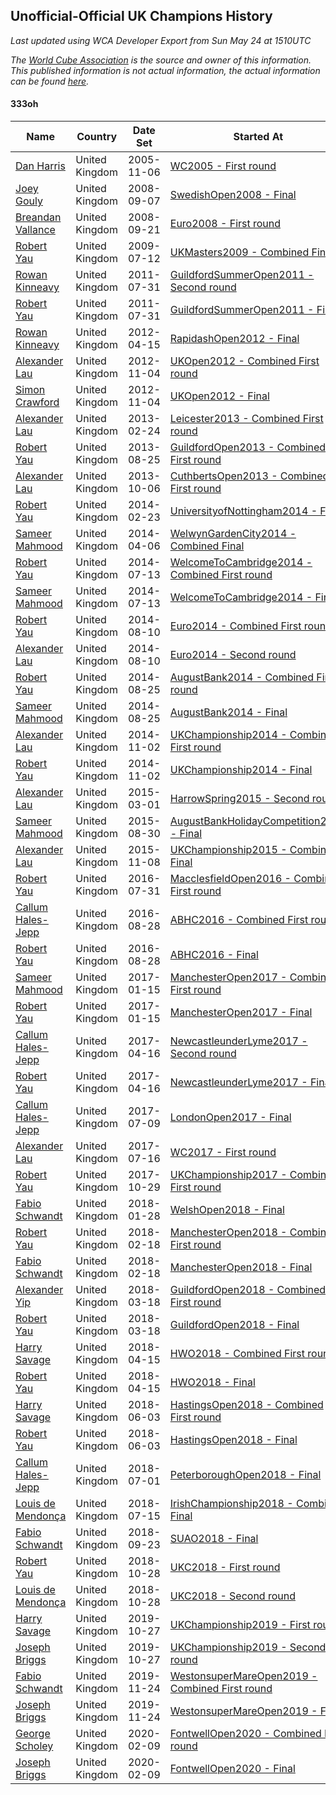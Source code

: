 ## Unofficial-Official UK Champions History

*Last updated using WCA Developer Export from Sun May 24 at 1510UTC*

*The [World Cube Association](https://www.worldcubeassociation.org) is the source and owner of this information. This published information is not actual information, the actual information can be found [here](https://www.worldcubeassociation.org/results).*

#### 333oh

|Name|Country|Date Set|Started At|Ended At|Days Held|  
|--|--|--|--|--|--|  
|[Dan Harris](https://www.worldcubeassociation.org/persons/2003HARR01)|United Kingdom|2005-11-06|[WC2005 - First round](https://www.worldcubeassociation.org/competitions/WC2005/results/all#e333oh_1)|1 year after [GermanOpen2007](https://www.worldcubeassociation.org/competitions/GermanOpen2007/results/all#e333oh_c)|905|  
|[Joey Gouly](https://www.worldcubeassociation.org/persons/2007GOUL01)|United Kingdom|2008-09-07|[SwedishOpen2008 - Final](https://www.worldcubeassociation.org/competitions/SwedishOpen2008/results/all#e333oh_f)|[Euro2008 - First round](https://www.worldcubeassociation.org/competitions/Euro2008/results/all#e333oh_1)|14|  
|[Breandan Vallance](https://www.worldcubeassociation.org/persons/2007VALL01)|United Kingdom|2008-09-21|[Euro2008 - First round](https://www.worldcubeassociation.org/competitions/Euro2008/results/all#e333oh_1)|[UKMasters2009 - Combined Final](https://www.worldcubeassociation.org/competitions/UKMasters2009/results/all#e333oh_c)|294|  
|[Robert Yau](https://www.worldcubeassociation.org/persons/2009YAUR01)|United Kingdom|2009-07-12|[UKMasters2009 - Combined Final](https://www.worldcubeassociation.org/competitions/UKMasters2009/results/all#e333oh_c)|[GuildfordSummerOpen2011 - Second round](https://www.worldcubeassociation.org/competitions/GuildfordSummerOpen2011/results/all#e333oh_2)|749|  
|[Rowan Kinneavy](https://www.worldcubeassociation.org/persons/2008KINN01)|United Kingdom|2011-07-31|[GuildfordSummerOpen2011 - Second round](https://www.worldcubeassociation.org/competitions/GuildfordSummerOpen2011/results/all#e333oh_2)|[GuildfordSummerOpen2011 - Final](https://www.worldcubeassociation.org/competitions/GuildfordSummerOpen2011/results/all#e333oh_f)|0|  
|[Robert Yau](https://www.worldcubeassociation.org/persons/2009YAUR01)|United Kingdom|2011-07-31|[GuildfordSummerOpen2011 - Final](https://www.worldcubeassociation.org/competitions/GuildfordSummerOpen2011/results/all#e333oh_f)|[RapidashOpen2012 - Final](https://www.worldcubeassociation.org/competitions/RapidashOpen2012/results/all#e333oh_f)|259|  
|[Rowan Kinneavy](https://www.worldcubeassociation.org/persons/2008KINN01)|United Kingdom|2012-04-15|[RapidashOpen2012 - Final](https://www.worldcubeassociation.org/competitions/RapidashOpen2012/results/all#e333oh_f)|[UKOpen2012 - Combined First round](https://www.worldcubeassociation.org/competitions/UKOpen2012/results/all#e333oh_d)|203|  
|[Alexander Lau](https://www.worldcubeassociation.org/persons/2011LAUA01)|United Kingdom|2012-11-04|[UKOpen2012 - Combined First round](https://www.worldcubeassociation.org/competitions/UKOpen2012/results/all#e333oh_d)|[UKOpen2012 - Final](https://www.worldcubeassociation.org/competitions/UKOpen2012/results/all#e333oh_f)|0|  
|[Simon Crawford](https://www.worldcubeassociation.org/persons/2008CRAW01)|United Kingdom|2012-11-04|[UKOpen2012 - Final](https://www.worldcubeassociation.org/competitions/UKOpen2012/results/all#e333oh_f)|[Leicester2013 - Combined First round](https://www.worldcubeassociation.org/competitions/Leicester2013/results/all#e333oh_d)|112|  
|[Alexander Lau](https://www.worldcubeassociation.org/persons/2011LAUA01)|United Kingdom|2013-02-24|[Leicester2013 - Combined First round](https://www.worldcubeassociation.org/competitions/Leicester2013/results/all#e333oh_d)|[GuildfordOpen2013 - Combined First round](https://www.worldcubeassociation.org/competitions/GuildfordOpen2013/results/all#e333oh_d)|182|  
|[Robert Yau](https://www.worldcubeassociation.org/persons/2009YAUR01)|United Kingdom|2013-08-25|[GuildfordOpen2013 - Combined First round](https://www.worldcubeassociation.org/competitions/GuildfordOpen2013/results/all#e333oh_d)|[CuthbertsOpen2013 - Combined First round](https://www.worldcubeassociation.org/competitions/CuthbertsOpen2013/results/all#e333oh_d)|42|  
|[Alexander Lau](https://www.worldcubeassociation.org/persons/2011LAUA01)|United Kingdom|2013-10-06|[CuthbertsOpen2013 - Combined First round](https://www.worldcubeassociation.org/competitions/CuthbertsOpen2013/results/all#e333oh_d)|[UniversityofNottingham2014 - Final](https://www.worldcubeassociation.org/competitions/UniversityofNottingham2014/results/all#e333oh_f)|140|  
|[Robert Yau](https://www.worldcubeassociation.org/persons/2009YAUR01)|United Kingdom|2014-02-23|[UniversityofNottingham2014 - Final](https://www.worldcubeassociation.org/competitions/UniversityofNottingham2014/results/all#e333oh_f)|[WelwynGardenCity2014 - Combined Final](https://www.worldcubeassociation.org/competitions/WelwynGardenCity2014/results/all#e333oh_c)|42|  
|[Sameer Mahmood](https://www.worldcubeassociation.org/persons/2013MAHM02)|United Kingdom|2014-04-06|[WelwynGardenCity2014 - Combined Final](https://www.worldcubeassociation.org/competitions/WelwynGardenCity2014/results/all#e333oh_c)|[WelcomeToCambridge2014 - Combined First round](https://www.worldcubeassociation.org/competitions/WelcomeToCambridge2014/results/all#e333oh_d)|98|  
|[Robert Yau](https://www.worldcubeassociation.org/persons/2009YAUR01)|United Kingdom|2014-07-13|[WelcomeToCambridge2014 - Combined First round](https://www.worldcubeassociation.org/competitions/WelcomeToCambridge2014/results/all#e333oh_d)|[WelcomeToCambridge2014 - Final](https://www.worldcubeassociation.org/competitions/WelcomeToCambridge2014/results/all#e333oh_f)|0|  
|[Sameer Mahmood](https://www.worldcubeassociation.org/persons/2013MAHM02)|United Kingdom|2014-07-13|[WelcomeToCambridge2014 - Final](https://www.worldcubeassociation.org/competitions/WelcomeToCambridge2014/results/all#e333oh_f)|[Euro2014 - Combined First round](https://www.worldcubeassociation.org/competitions/Euro2014/results/all#e333oh_d)|28|  
|[Robert Yau](https://www.worldcubeassociation.org/persons/2009YAUR01)|United Kingdom|2014-08-10|[Euro2014 - Combined First round](https://www.worldcubeassociation.org/competitions/Euro2014/results/all#e333oh_d)|[Euro2014 - Second round](https://www.worldcubeassociation.org/competitions/Euro2014/results/all#e333oh_2)|0|  
|[Alexander Lau](https://www.worldcubeassociation.org/persons/2011LAUA01)|United Kingdom|2014-08-10|[Euro2014 - Second round](https://www.worldcubeassociation.org/competitions/Euro2014/results/all#e333oh_2)|[AugustBank2014 - Combined First round](https://www.worldcubeassociation.org/competitions/AugustBank2014/results/all#e333oh_d)|15|  
|[Robert Yau](https://www.worldcubeassociation.org/persons/2009YAUR01)|United Kingdom|2014-08-25|[AugustBank2014 - Combined First round](https://www.worldcubeassociation.org/competitions/AugustBank2014/results/all#e333oh_d)|[AugustBank2014 - Final](https://www.worldcubeassociation.org/competitions/AugustBank2014/results/all#e333oh_f)|0|  
|[Sameer Mahmood](https://www.worldcubeassociation.org/persons/2013MAHM02)|United Kingdom|2014-08-25|[AugustBank2014 - Final](https://www.worldcubeassociation.org/competitions/AugustBank2014/results/all#e333oh_f)|[UKChampionship2014 - Combined First round](https://www.worldcubeassociation.org/competitions/UKChampionship2014/results/all#e333oh_d)|69|  
|[Alexander Lau](https://www.worldcubeassociation.org/persons/2011LAUA01)|United Kingdom|2014-11-02|[UKChampionship2014 - Combined First round](https://www.worldcubeassociation.org/competitions/UKChampionship2014/results/all#e333oh_d)|[UKChampionship2014 - Final](https://www.worldcubeassociation.org/competitions/UKChampionship2014/results/all#e333oh_f)|0|  
|[Robert Yau](https://www.worldcubeassociation.org/persons/2009YAUR01)|United Kingdom|2014-11-02|[UKChampionship2014 - Final](https://www.worldcubeassociation.org/competitions/UKChampionship2014/results/all#e333oh_f)|[HarrowSpring2015 - Second round](https://www.worldcubeassociation.org/competitions/HarrowSpring2015/results/all#e333oh_2)|119|  
|[Alexander Lau](https://www.worldcubeassociation.org/persons/2011LAUA01)|United Kingdom|2015-03-01|[HarrowSpring2015 - Second round](https://www.worldcubeassociation.org/competitions/HarrowSpring2015/results/all#e333oh_2)|[AugustBankHolidayCompetition2015 - Final](https://www.worldcubeassociation.org/competitions/AugustBankHolidayCompetition2015/results/all#e333oh_f)|182|  
|[Sameer Mahmood](https://www.worldcubeassociation.org/persons/2013MAHM02)|United Kingdom|2015-08-30|[AugustBankHolidayCompetition2015 - Final](https://www.worldcubeassociation.org/competitions/AugustBankHolidayCompetition2015/results/all#e333oh_f)|[UKChampionship2015 - Combined Final](https://www.worldcubeassociation.org/competitions/UKChampionship2015/results/all#e333oh_c)|70|  
|[Alexander Lau](https://www.worldcubeassociation.org/persons/2011LAUA01)|United Kingdom|2015-11-08|[UKChampionship2015 - Combined Final](https://www.worldcubeassociation.org/competitions/UKChampionship2015/results/all#e333oh_c)|[MacclesfieldOpen2016 - Combined First round](https://www.worldcubeassociation.org/competitions/MacclesfieldOpen2016/results/all#e333oh_d)|266|  
|[Robert Yau](https://www.worldcubeassociation.org/persons/2009YAUR01)|United Kingdom|2016-07-31|[MacclesfieldOpen2016 - Combined First round](https://www.worldcubeassociation.org/competitions/MacclesfieldOpen2016/results/all#e333oh_d)|[ABHC2016 - Combined First round](https://www.worldcubeassociation.org/competitions/ABHC2016/results/all#e333oh_d)|28|  
|[Callum Hales-Jepp](https://www.worldcubeassociation.org/persons/2012HALE01)|United Kingdom|2016-08-28|[ABHC2016 - Combined First round](https://www.worldcubeassociation.org/competitions/ABHC2016/results/all#e333oh_d)|[ABHC2016 - Final](https://www.worldcubeassociation.org/competitions/ABHC2016/results/all#e333oh_f)|0|  
|[Robert Yau](https://www.worldcubeassociation.org/persons/2009YAUR01)|United Kingdom|2016-08-28|[ABHC2016 - Final](https://www.worldcubeassociation.org/competitions/ABHC2016/results/all#e333oh_f)|[ManchesterOpen2017 - Combined First round](https://www.worldcubeassociation.org/competitions/ManchesterOpen2017/results/all#e333oh_d)|140|  
|[Sameer Mahmood](https://www.worldcubeassociation.org/persons/2013MAHM02)|United Kingdom|2017-01-15|[ManchesterOpen2017 - Combined First round](https://www.worldcubeassociation.org/competitions/ManchesterOpen2017/results/all#e333oh_d)|[ManchesterOpen2017 - Final](https://www.worldcubeassociation.org/competitions/ManchesterOpen2017/results/all#e333oh_f)|0|  
|[Robert Yau](https://www.worldcubeassociation.org/persons/2009YAUR01)|United Kingdom|2017-01-15|[ManchesterOpen2017 - Final](https://www.worldcubeassociation.org/competitions/ManchesterOpen2017/results/all#e333oh_f)|[NewcastleunderLyme2017 - Second round](https://www.worldcubeassociation.org/competitions/NewcastleunderLyme2017/results/all#e333oh_2)|91|  
|[Callum Hales-Jepp](https://www.worldcubeassociation.org/persons/2012HALE01)|United Kingdom|2017-04-16|[NewcastleunderLyme2017 - Second round](https://www.worldcubeassociation.org/competitions/NewcastleunderLyme2017/results/all#e333oh_2)|[NewcastleunderLyme2017 - Final](https://www.worldcubeassociation.org/competitions/NewcastleunderLyme2017/results/all#e333oh_f)|0|  
|[Robert Yau](https://www.worldcubeassociation.org/persons/2009YAUR01)|United Kingdom|2017-04-16|[NewcastleunderLyme2017 - Final](https://www.worldcubeassociation.org/competitions/NewcastleunderLyme2017/results/all#e333oh_f)|[LondonOpen2017 - Final](https://www.worldcubeassociation.org/competitions/LondonOpen2017/results/all#e333oh_f)|84|  
|[Callum Hales-Jepp](https://www.worldcubeassociation.org/persons/2012HALE01)|United Kingdom|2017-07-09|[LondonOpen2017 - Final](https://www.worldcubeassociation.org/competitions/LondonOpen2017/results/all#e333oh_f)|[WC2017 - First round](https://www.worldcubeassociation.org/competitions/WC2017/results/all#e333oh_1)|7|  
|[Alexander Lau](https://www.worldcubeassociation.org/persons/2011LAUA01)|United Kingdom|2017-07-16|[WC2017 - First round](https://www.worldcubeassociation.org/competitions/WC2017/results/all#e333oh_1)|[UKChampionship2017 - Combined First round](https://www.worldcubeassociation.org/competitions/UKChampionship2017/results/all#e333oh_d)|105|  
|[Robert Yau](https://www.worldcubeassociation.org/persons/2009YAUR01)|United Kingdom|2017-10-29|[UKChampionship2017 - Combined First round](https://www.worldcubeassociation.org/competitions/UKChampionship2017/results/all#e333oh_d)|[WelshOpen2018 - Final](https://www.worldcubeassociation.org/competitions/WelshOpen2018/results/all#e333oh_f)|91|  
|[Fabio Schwandt](https://www.worldcubeassociation.org/persons/2014SCHW02)|United Kingdom|2018-01-28|[WelshOpen2018 - Final](https://www.worldcubeassociation.org/competitions/WelshOpen2018/results/all#e333oh_f)|[ManchesterOpen2018 - Combined First round](https://www.worldcubeassociation.org/competitions/ManchesterOpen2018/results/all#e333oh_d)|21|  
|[Robert Yau](https://www.worldcubeassociation.org/persons/2009YAUR01)|United Kingdom|2018-02-18|[ManchesterOpen2018 - Combined First round](https://www.worldcubeassociation.org/competitions/ManchesterOpen2018/results/all#e333oh_d)|[ManchesterOpen2018 - Final](https://www.worldcubeassociation.org/competitions/ManchesterOpen2018/results/all#e333oh_f)|0|  
|[Fabio Schwandt](https://www.worldcubeassociation.org/persons/2014SCHW02)|United Kingdom|2018-02-18|[ManchesterOpen2018 - Final](https://www.worldcubeassociation.org/competitions/ManchesterOpen2018/results/all#e333oh_f)|[GuildfordOpen2018 - Combined First round](https://www.worldcubeassociation.org/competitions/GuildfordOpen2018/results/all#e333oh_d)|28|  
|[Alexander Yip](https://www.worldcubeassociation.org/persons/2015YIPA01)|United Kingdom|2018-03-18|[GuildfordOpen2018 - Combined First round](https://www.worldcubeassociation.org/competitions/GuildfordOpen2018/results/all#e333oh_d)|[GuildfordOpen2018 - Final](https://www.worldcubeassociation.org/competitions/GuildfordOpen2018/results/all#e333oh_f)|0|  
|[Robert Yau](https://www.worldcubeassociation.org/persons/2009YAUR01)|United Kingdom|2018-03-18|[GuildfordOpen2018 - Final](https://www.worldcubeassociation.org/competitions/GuildfordOpen2018/results/all#e333oh_f)|[HWO2018 - Combined First round](https://www.worldcubeassociation.org/competitions/HWO2018/results/all#e333oh_d)|28|  
|[Harry Savage](https://www.worldcubeassociation.org/persons/2013SAVA01)|United Kingdom|2018-04-15|[HWO2018 - Combined First round](https://www.worldcubeassociation.org/competitions/HWO2018/results/all#e333oh_d)|[HWO2018 - Final](https://www.worldcubeassociation.org/competitions/HWO2018/results/all#e333oh_f)|0|  
|[Robert Yau](https://www.worldcubeassociation.org/persons/2009YAUR01)|United Kingdom|2018-04-15|[HWO2018 - Final](https://www.worldcubeassociation.org/competitions/HWO2018/results/all#e333oh_f)|[HastingsOpen2018 - Combined First round](https://www.worldcubeassociation.org/competitions/HastingsOpen2018/results/all#e333oh_d)|49|  
|[Harry Savage](https://www.worldcubeassociation.org/persons/2013SAVA01)|United Kingdom|2018-06-03|[HastingsOpen2018 - Combined First round](https://www.worldcubeassociation.org/competitions/HastingsOpen2018/results/all#e333oh_d)|[HastingsOpen2018 - Final](https://www.worldcubeassociation.org/competitions/HastingsOpen2018/results/all#e333oh_f)|0|  
|[Robert Yau](https://www.worldcubeassociation.org/persons/2009YAUR01)|United Kingdom|2018-06-03|[HastingsOpen2018 - Final](https://www.worldcubeassociation.org/competitions/HastingsOpen2018/results/all#e333oh_f)|[PeterboroughOpen2018 - Final](https://www.worldcubeassociation.org/competitions/PeterboroughOpen2018/results/all#e333oh_f)|28|  
|[Callum Hales-Jepp](https://www.worldcubeassociation.org/persons/2012HALE01)|United Kingdom|2018-07-01|[PeterboroughOpen2018 - Final](https://www.worldcubeassociation.org/competitions/PeterboroughOpen2018/results/all#e333oh_f)|[IrishChampionship2018 - Combined Final](https://www.worldcubeassociation.org/competitions/IrishChampionship2018/results/all#e333oh_c)|14|  
|[Louis de Mendonça](https://www.worldcubeassociation.org/persons/2013MEND03)|United Kingdom|2018-07-15|[IrishChampionship2018 - Combined Final](https://www.worldcubeassociation.org/competitions/IrishChampionship2018/results/all#e333oh_c)|[SUAO2018 - Final](https://www.worldcubeassociation.org/competitions/SUAO2018/results/all#e333oh_f)|70|  
|[Fabio Schwandt](https://www.worldcubeassociation.org/persons/2014SCHW02)|United Kingdom|2018-09-23|[SUAO2018 - Final](https://www.worldcubeassociation.org/competitions/SUAO2018/results/all#e333oh_f)|[UKC2018 - First round](https://www.worldcubeassociation.org/competitions/UKC2018/results/all#e333oh_1)|35|  
|[Robert Yau](https://www.worldcubeassociation.org/persons/2009YAUR01)|United Kingdom|2018-10-28|[UKC2018 - First round](https://www.worldcubeassociation.org/competitions/UKC2018/results/all#e333oh_1)|[UKC2018 - Second round](https://www.worldcubeassociation.org/competitions/UKC2018/results/all#e333oh_2)|0|  
|[Louis de Mendonça](https://www.worldcubeassociation.org/persons/2013MEND03)|United Kingdom|2018-10-28|[UKC2018 - Second round](https://www.worldcubeassociation.org/competitions/UKC2018/results/all#e333oh_2)|[UKChampionship2019 - First round](https://www.worldcubeassociation.org/competitions/UKChampionship2019/results/all#e333oh_1)|364|  
|[Harry Savage](https://www.worldcubeassociation.org/persons/2013SAVA01)|United Kingdom|2019-10-27|[UKChampionship2019 - First round](https://www.worldcubeassociation.org/competitions/UKChampionship2019/results/all#e333oh_1)|[UKChampionship2019 - Second round](https://www.worldcubeassociation.org/competitions/UKChampionship2019/results/all#e333oh_2)|0|  
|[Joseph Briggs](https://www.worldcubeassociation.org/persons/2017BRIG03)|United Kingdom|2019-10-27|[UKChampionship2019 - Second round](https://www.worldcubeassociation.org/competitions/UKChampionship2019/results/all#e333oh_2)|[WestonsuperMareOpen2019 - Combined First round](https://www.worldcubeassociation.org/competitions/WestonsuperMareOpen2019/results/all#e333oh_d)|28|  
|[Fabio Schwandt](https://www.worldcubeassociation.org/persons/2014SCHW02)|United Kingdom|2019-11-24|[WestonsuperMareOpen2019 - Combined First round](https://www.worldcubeassociation.org/competitions/WestonsuperMareOpen2019/results/all#e333oh_d)|[WestonsuperMareOpen2019 - Final](https://www.worldcubeassociation.org/competitions/WestonsuperMareOpen2019/results/all#e333oh_f)|0|  
|[Joseph Briggs](https://www.worldcubeassociation.org/persons/2017BRIG03)|United Kingdom|2019-11-24|[WestonsuperMareOpen2019 - Final](https://www.worldcubeassociation.org/competitions/WestonsuperMareOpen2019/results/all#e333oh_f)|[FontwellOpen2020 - Combined First round](https://www.worldcubeassociation.org/competitions/FontwellOpen2020/results/all#e333oh_d)|77|  
|[George Scholey](https://www.worldcubeassociation.org/persons/2015SCHO05)|United Kingdom|2020-02-09|[FontwellOpen2020 - Combined First round](https://www.worldcubeassociation.org/competitions/FontwellOpen2020/results/all#e333oh_d)|[FontwellOpen2020 - Final](https://www.worldcubeassociation.org/competitions/FontwellOpen2020/results/all#e333oh_f)|0|  
|[Joseph Briggs](https://www.worldcubeassociation.org/persons/2017BRIG03)|United Kingdom|2020-02-09|[FontwellOpen2020 - Final](https://www.worldcubeassociation.org/competitions/FontwellOpen2020/results/all#e333oh_f)|Ongoing|105|  
